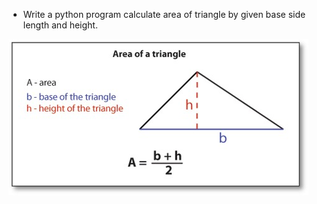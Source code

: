 * Write a python program calculate area of triangle by given base side length and height.

![Area](triangleArea.jpg)